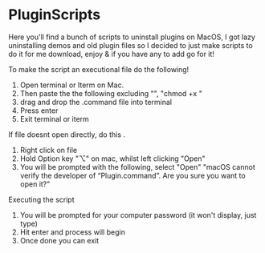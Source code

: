 # PluginScripts
Here you'll find a bunch of scripts to uninstall plugins on MacOS, I got lazy uninstalling 
demos and old plugin files so I decided to just make scripts to do it for me
download, enjoy & if you have any to add go for it!

To make the script an executional file do the following!
1. Open terminal or Iterm on Mac.
2. Then paste the the following excluding "", "chmod +x "
3. drag and drop the .command file into terminal
4. Press enter
5. Exit terminal or iterm

If file doesnt open directly, do this .
1. Right click on file
2. Hold Option key "⌥" on mac, whilst left clicking "Open"
3. You will be prompted with the following, select "Open"
   "macOS cannot verify the developer of “Plugin.command”. Are you sure you want to open it?"

Executing the script
1. You will be prompted for your computer password (it won't display, just type)
2. Hit enter and process will begin
3. Once done you can exit
